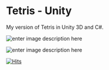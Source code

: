 # Tetris - Unity
My version of Tetris in Unity 3D and C#.

![enter image description here](https://github.com/jrodriguez19/Tetris_Unity/blob/master/Tetrix1.png?raw=true)

![enter image description here](https://github.com/jrodriguez19/Tetris_Unity/blob/master/Tetrix2.png?raw=true)

[![Hits](https://hits.seeyoufarm.com/api/count/incr/badge.svg?url=https%3A%2F%2Fgithub.com%2Fjrodriguez19%2FTetris_Unity&count_bg=%2379C83D&title_bg=%23555555&icon=&icon_color=%23E7E7E7&title=hits&edge_flat=false)](https://hits.seeyoufarm.com)
